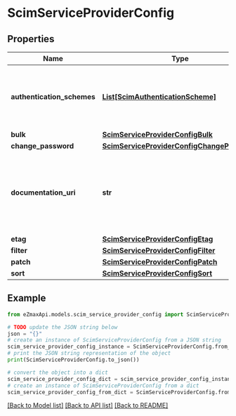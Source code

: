 # ScimServiceProviderConfig


## Properties

Name | Type | Description | Notes
------------ | ------------- | ------------- | -------------
**authentication_schemes** | [**List[ScimAuthenticationScheme]**](ScimAuthenticationScheme.md) | A multi-valued complex type that specifies supported authentication scheme properties. | 
**bulk** | [**ScimServiceProviderConfigBulk**](ScimServiceProviderConfigBulk.md) |  | 
**change_password** | [**ScimServiceProviderConfigChangePassword**](ScimServiceProviderConfigChangePassword.md) |  | 
**documentation_uri** | **str** | An HTTP-addressable URL pointing to the service provider&#39;s human-consumable help documentation | 
**etag** | [**ScimServiceProviderConfigEtag**](ScimServiceProviderConfigEtag.md) |  | 
**filter** | [**ScimServiceProviderConfigFilter**](ScimServiceProviderConfigFilter.md) |  | 
**patch** | [**ScimServiceProviderConfigPatch**](ScimServiceProviderConfigPatch.md) |  | 
**sort** | [**ScimServiceProviderConfigSort**](ScimServiceProviderConfigSort.md) |  | 

## Example

```python
from eZmaxApi.models.scim_service_provider_config import ScimServiceProviderConfig

# TODO update the JSON string below
json = "{}"
# create an instance of ScimServiceProviderConfig from a JSON string
scim_service_provider_config_instance = ScimServiceProviderConfig.from_json(json)
# print the JSON string representation of the object
print(ScimServiceProviderConfig.to_json())

# convert the object into a dict
scim_service_provider_config_dict = scim_service_provider_config_instance.to_dict()
# create an instance of ScimServiceProviderConfig from a dict
scim_service_provider_config_from_dict = ScimServiceProviderConfig.from_dict(scim_service_provider_config_dict)
```
[[Back to Model list]](../README.md#documentation-for-models) [[Back to API list]](../README.md#documentation-for-api-endpoints) [[Back to README]](../README.md)


